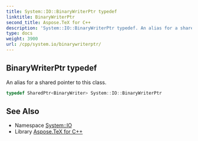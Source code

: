 ```yaml
---
title: System::IO::BinaryWriterPtr typedef
linktitle: BinaryWriterPtr
second_title: Aspose.TeX for C++
description: 'System::IO::BinaryWriterPtr typedef. An alias for a shared pointer to this class in C++.'
type: docs
weight: 3900
url: /cpp/system.io/binarywriterptr/
---
```

## BinaryWriterPtr typedef


An alias for a shared pointer to this class.

```cpp
typedef SharedPtr<BinaryWriter> System::IO::BinaryWriterPtr
```

## See Also

* Namespace [System::IO](../)
* Library [Aspose.TeX for C++](../../)
